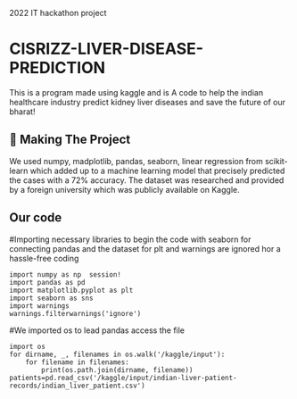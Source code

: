 2022 IT hackathon project 


# CISRIZZ-LIVER-DISEASE-PREDICTION
This is a program made using kaggle and is A code to help the indian healthcare industry predict kidney liver diseases and save the future of our bharat!




## 🔎 Making The Project

We used numpy, madplotlib, pandas, seaborn, linear regression from scikit-learn which added up to a machine learning model that precisely predicted the cases with a 72% accuracy. The dataset was researched and provided by a foreign university which was publicly available on Kaggle.


## Our code
 #Importing necessary libraries to begin the code with seaborn for connecting pandas and the dataset for plt and warnings are ignored hor a hassle-free coding 
```
import numpy as np  session!
import pandas as pd
import matplotlib.pyplot as plt
import seaborn as sns
import warnings
warnings.filterwarnings('ignore')
``` 
 #We imported os to lead pandas access the file
```
import os
for dirname, _, filenames in os.walk('/kaggle/input'):
    for filename in filenames:
        print(os.path.join(dirname, filename))
patients=pd.read_csv('/kaggle/input/indian-liver-patient-records/indian_liver_patient.csv')
```

